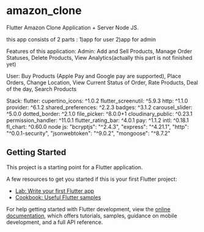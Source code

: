 # amazon_clone

Flutter Amazon Clone Application + Server Node JS.

this app consists of 2 parts :
  1)app for user
  2)app for admin

Features of this application:
   Admin:
    Add and Sell Products,
    Manage Order Statuses,
    Delete Products,
    View Analytics(actually this part is not finished yet)
    
   User:
    Buy Products (Apple Pay and Google pay are supported),
    Place Orders,
    Change Location,
    View Current Status of Order,
    Rate Products,
    Deal of the day,
    Search Products

 Stack: 
   flutter: 
    cupertino_icons: ^1.0.2
    flutter_screenutil: ^5.9.3
    http: ^1.1.0
    provider: ^6.1.2
    shared_preferences: ^2.2.3
    badges: ^3.1.2
    carousel_slider: ^5.0.0
    dotted_border: ^2.1.0
    file_picker: ^8.0.0+1
    cloudinary_public: ^0.23.1
    permission_handler: ^11.0.1
    flutter_rating_bar: ^4.0.1
    pay: ^1.1.2
    intl: ^0.18.1
    fl_chart: ^0.60.0
   node js:
    "bcryptjs": "^2.4.3",
    "express": "^4.21.1",
    "http": "^0.0.1-security",
    "jsonwebtoken": "^9.0.2",
    "mongoose": "^8.7.2"
    
    
    

## Getting Started

This project is a starting point for a Flutter application.

A few resources to get you started if this is your first Flutter project:

- [Lab: Write your first Flutter app](https://docs.flutter.dev/get-started/codelab)
- [Cookbook: Useful Flutter samples](https://docs.flutter.dev/cookbook)

For help getting started with Flutter development, view the
[online documentation](https://docs.flutter.dev/), which offers tutorials,
samples, guidance on mobile development, and a full API reference.
